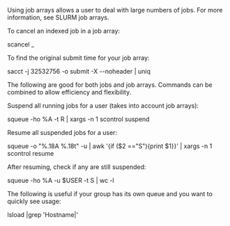 

Using job arrays allows a user to deal with large numbers of jobs. For more information, see SLURM job arrays.

To cancel an indexed job in a job array:

scancel <jobid>_<index>

To find the original submit time for your job array:

sacct -j 32532756 -o submit -X --noheader | uniq

 

The following are good for both jobs and job arrays. Commands can be combined to allow efficiency and flexibility.

Suspend all running jobs for a user (takes into account job arrays):

squeue -ho %A -t R | xargs -n 1 scontrol suspend

Resume all suspended jobs for a user:

squeue -o "%.18A %.18t" -u <username> | awk '{if ($2 =="S"){print $1}}' | xargs -n 1 scontrol resume

After resuming, check if any are still suspended:

squeue -ho %A -u $USER -t S | wc -l

The following is useful if your group has its own queue and you want to quickly see usage:

lsload |grep 'Hostname\|<partition>'
